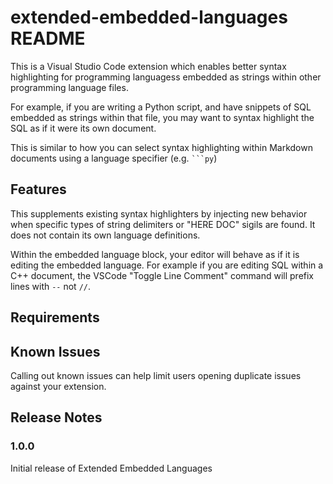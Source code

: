 # extended-embedded-languages README

This is a Visual Studio Code extension which enables better syntax
highlighting for programming languagess embedded as strings within other
programming language files. 

For example, if you are writing a Python script, and have snippets of
SQL embedded as strings within that file, you may want to syntax
highlight the SQL as if it were its own document.

This is similar to how you can select syntax highlighting within
Markdown documents using a language specifier (e.g. ` ```py `)


## Features

This supplements existing syntax highlighters by injecting new behavior
when specific types of string delimiters or "HERE DOC" sigils are found.
It does not contain its own language definitions. 

Within the embedded language block, your editor will behave as if it is
editing the embedded language. For example if you are editing SQL within
a C++ document, the VSCode "Toggle Line Comment" command will prefix
lines with `--` not `//`. 

## Requirements


## Known Issues

Calling out known issues can help limit users opening duplicate issues against your extension.

## Release Notes

### 1.0.0

Initial release of Extended Embedded Languages

